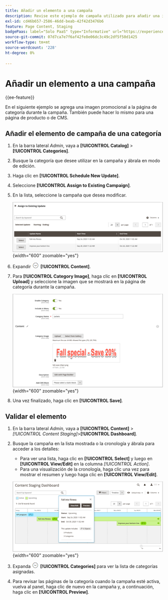 ```yaml
---
title: Añadir un elemento a una campaña
description: Revise este ejemplo de campaña utilizado para añadir una imagen promocional a la página de categoría durante la campaña.
exl-id: cd46b657-2586-46dd-beab-42f42d3476b6
feature: Page Content, Staging
badgePaas: label="Solo PaaS" type="Informative" url="https://experienceleague.adobe.com/es/docs/commerce/user-guides/product-solutions" tooltip="Se aplica solo a proyectos de Adobe Commerce en la nube (infraestructura PaaS administrada por Adobe) y a proyectos locales."
source-git-commit: 07d7ca7e7f6af42fe8e06dc3c49c2df5f50d1425
workflow-type: tm+mt
source-wordcount: '228'
ht-degree: 0%

---
```


# Añadir un elemento a una campaña

{{ee-feature}}

En el siguiente ejemplo se agrega una imagen promocional a la página de categoría durante la campaña. También puede hacer lo mismo para una página de producto o de CMS.

## Añadir el elemento de campaña de una categoría

1. En la barra lateral _Admin_, vaya a **[!UICONTROL Catalog]** > **[!UICONTROL Categories]**.

1. Busque la categoría que desee utilizar en la campaña y ábrala en modo de edición.

1. Haga clic en **[!UICONTROL Schedule New Update]**.

1. Seleccione **[!UICONTROL Assign to Existing Campaign]**.

1. En la lista, seleccione la campaña que desea modificar.

   ![Asignando a una campaña existente](./assets/content-staging-assign-to-existing-campaign.png){width="600" zoomable="yes"}

1. Expandir ![Selector de expansión](../assets/icon-display-expand.png) **[!UICONTROL Content]**.

1. Para **[!UICONTROL Category Image]**, haga clic en **[!UICONTROL Upload]** y seleccione la imagen que se mostrará en la página de categoría durante la campaña.

   ![Agregando una imagen de categoría](./assets/content-staging-existing-category-image.png){width="600" zoomable="yes"}

1. Una vez finalizado, haga clic en **[!UICONTROL Save]**.

## Validar el elemento

1. En la barra lateral _Admin_, vaya a **[!UICONTROL Content]** > _[!UICONTROL Content Staging]_>**[!UICONTROL Dashboard]**.

1. Busque la campaña en la lista mostrada o la cronología y ábrala para acceder a los detalles:

   - Para ver una lista, haga clic en **[!UICONTROL Select]** y luego en **[!UICONTROL View/Edit]** en la columna _[!UICONTROL Action]_.
   - Para una visualización de la cronología, haga clic una vez para mostrar el resumen y luego haga clic en **[!UICONTROL View/Edit]**.

   ![Detalles de campaña](./assets/content-staging-dashboard-summary.png){width="600" zoomable="yes"}

1. Expanda ![Selector de expansión](../assets/icon-display-expand.png) **[!UICONTROL Categories]** para ver la lista de categorías asignadas.

1. Para revisar las páginas de la categoría cuando la campaña esté activa, vuelva al panel, haga clic de nuevo en la campaña y, a continuación, haga clic en **[!UICONTROL Preview]**.

